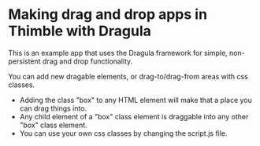 # Making drag and drop apps in Thimble with Dragula

This is an example app that uses the Dragula framework for simple, non-persistent drag and drop functionality.

You can add new dragable elements, or drag-to/drag-from areas with css classes.

- Adding the class "box" to any HTML element will make that a place you can drag things into.
- Any child element of a "box" class element is draggable into any other "box" class element.
- You can use your own css classes by changing the script.js file.
